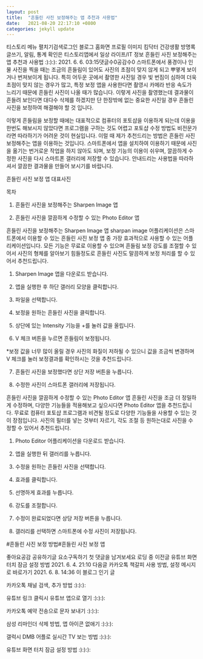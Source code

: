 ```yaml
---
layout: post
title:  "흔들린 사진 보정해주는 앱 추천과 사용법"
date:   2021-08-20 22:17:10 +0800
categories: jekyll update
---
```

티스토리 메뉴 펼치기검색로그인
블로그 홈화면
프로필 이미지
킴닥터 건강생활
방명록
글쓰기, 알림, 통계 확인은 티스토리앱에서
일상 라이프/IT 정보
흔들린 사진 보정해주는 앱 추천과 사용법
:):):):
2021. 6. 6. 03:15댓글수0공감수0
스마트폰에서 풍경이나 인물 사진을 찍을 때는 조금의 흔들림이 있어도 사진의 초점이 맞지 않게 되고 뿌옇게 보이거나 번져보이게 됩니다. 특히 어두운 곳에서 촬영한 사진일 경우 빛 번짐이 심하여 더욱 초점이 맞지 않는 경우가 많고, 특정 보정 앱을 사용한다면 촬영시 카메라 반응 속도가 느리기 때문에 흔들린 사진이 나올 때가 많습니다. 이렇게 사진을 촬영했는데 결과물이 흔들려 보인다면 대다수 삭제를 하겠지만 단 한장밖에 없는 중요한 사진일 경우 흔들린 사진을 보정하여 해결해야 할 것 입니다.

 

이렇게 흔들림을 보정할 때에는 대표적으로 컴퓨터의 포토샵을 이용하게 되는데 이용을 한번도 해보시지 않았다면 프로그램을 구하는 것도 어렵고 포토샵 수정 방법도 비전문가라면 따라하기가 어려운 것이 현실입니다. 이럴 때 제가 추천드리는 방법은 흔들린 사진 보정해주는 앱을 이용하는 것입니다. 스마트폰에서 앱을 설치하여 이용하기 때문에 사진을 옮기는 번거로운 작업을 하지 않아도 되며, 보정 기능의 이용이 쉬우며, 깔끔하게 수정한 사진을 다시 스마트폰 갤러리에 저장할 수 있습니다. 안내드리는 사용법을 따라하셔서 깔끔한 결과물을 만들어 보시기를 바랍니다.

 

흔들린 사진 보정 앱 대표사진
 

목차
1. 흔들린 사진을 보정해주는 Sharpen Image 앱

2. 흔들린 사진을 깔끔하게 수정할 수 있는 Photo Editor 앱

 

흔들린 사진을 보정해주는 Sharpen Image 앱
sharpan image 어플리케이션은 스마트폰에서 이용할 수 있는 흔들린 사진 보정 앱 중 가장 효과적으로 사용할 수 있는 어플리케이션입니다. 모든 기능은 무료로 이용할 수 있으며 흔들림 보정 강도를 조절할 수 있어서 사진의 형체를 알아보기 힘들정도로 흔들린 사진도 말끔하게 보정 처리를 할 수 있어서 추천드립니다.

 



1. Sharpen Image 앱을 다운로드 받습니다.

2. 앱을 실행한 후 하단 갤러리 모양을 클릭합니다.

 

 



3. 파일을 선택합니다.

4. 보정을 원하는 흔들린 사진을 클릭합니다.

 

 



5. 상단에 있는 Intensity 기능을 +를 눌러 값을 올립니다.

6. V 체크 버튼을 누르면 흔들림이 보정됩니다.

 

*보정 값을 너무 많이 올릴 경우 사진의 화질이 저하될 수 있으니 값을 조금씩 변경하며 V 체크를 눌러 보정결과를 확인하시는 것을 추천드립니다.

 

 


7. 흔들린 사진을 보정했다면 상단 저장 버튼을 누릅니다.

8. 수정한 사진이 스마트폰 갤러리에 저장됩니다.

 

흔들린 사진을 깔끔하게 수정할 수 있는 Photo Editor 앱
흔들린 사진을 조금 더 정밀하게 수정하며, 다양한 기능들을 적용해보고 싶으시다면 Photo Editor 앱을 추천드립니다. 무료로 컴퓨터 포토샵 프로그램과 비견될 정도로 다양한 기능들을 사용할 수 있는 것이 장점입니다. 사진의 필터를 넣는 것부터 자르기, 각도 조절 등 원하는대로 사진을 수정할 수 있어서 추천드립니다.

 



1. Photo Editor 어플리케이션을 다운로드 받습니다.

2. 앱을 실행한 뒤 갤러리를 누릅니다.

 

 



3. 수정을 원하는 흔들린 사진을 선택합니다.

4. 효과를 클릭합니다.

 

 



5. 선명하게 효과를 누릅니다.

6. 강도를 조절합니다.

 

 



7. 수정이 완료되었다면 상당 저장 버튼을 누릅니다.

8. 갤러리를 선택하면 스마트폰에 수정 사진이 저장됩니다.

#흔들린 사진 보정 방법#흔들린 사진 보정 앱

좋아요공감
공유하기글 요소구독하기
첫 댓글을 남겨보세요
로딩 중
이전글
유튜브 화면 터치 잠금 설정 방법
2021. 6. 4. 21:10
다음글
카카오톡 책갈피 사용 방법, 설정 메시지로 바로가기
2021. 6. 8. 14:36
이 블로그 인기 글

카카오톡 채널 검색, 추가 방법
:):):):

유튜브 링크 클릭시 유튜브 앱으로 열기
:):):):

카카오톡 예약 전송으로 문자 보내기
:):):):

삼성 리마인더 삭제 방법, 앱 아이콘 없애기
:):):):

갤럭시 DMB 어플로 실시간 TV 보는 방법
:):):):

유튜브 화면 터치 잠금 설정 방법
:):):):